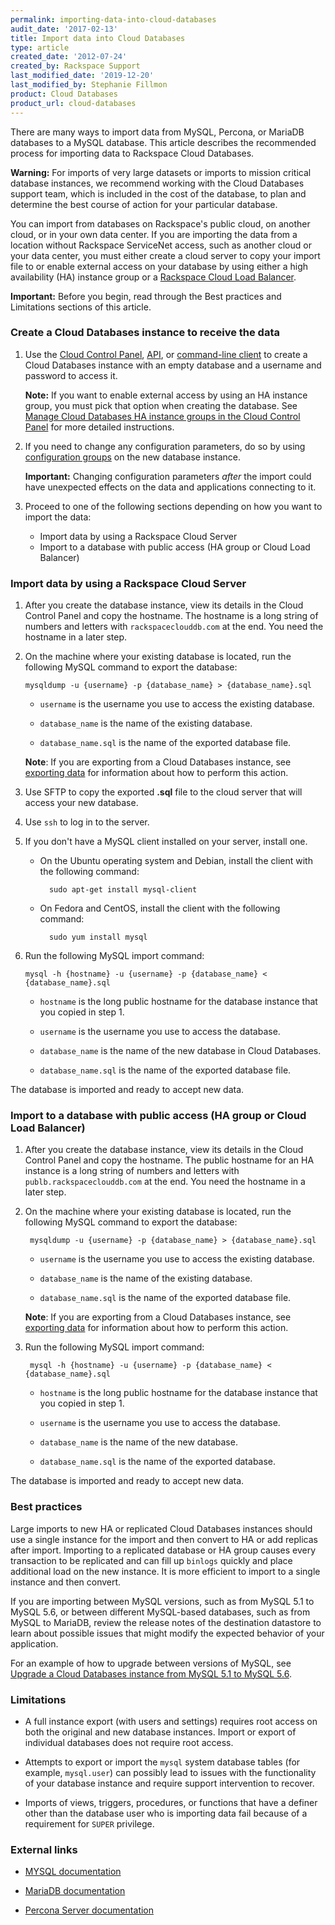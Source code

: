 ```yaml
---
permalink: importing-data-into-cloud-databases
audit_date: '2017-02-13'
title: Import data into Cloud Databases
type: article
created_date: '2012-07-24'
created_by: Rackspace Support
last_modified_date: '2019-12-20'
last_modified_by: Stephanie Fillmon
product: Cloud Databases
product_url: cloud-databases
---
```


There are many ways to import data from MySQL, Percona, or MariaDB databases to
a MySQL database. This article describes the recommended process for importing
data to Rackspace Cloud Databases.

**Warning:** For imports of very large datasets or imports to mission critical
database instances, we recommend working with the Cloud Databases support team,
which is included in the cost of the database, to plan and determine the best
course of action for your particular database.

You can import from databases on Rackspace's public cloud, on another cloud, or
in your own data center. If you are importing the data from a location without
Rackspace ServiceNet access, such as another cloud or your data center, you must
either create a cloud server to copy your import file to or enable external
access on your database by using either a high availability (HA) instance group
or a [Rackspace Cloud Load Balancer](/support/how-to/connect-to-a-cloud-databases-instance#lb).

**Important:** Before you begin, read through the Best practices and Limitations
sections of this article.

### Create a Cloud Databases instance to receive the data

1.  Use the [Cloud Control Panel](https://login.rackspace.com/),
    [API](https://docs.rackspace.com/docs/cloud-databases/v1/api-reference/database-instances/#create-database-instance),
    or [command-line client](https://docs.rackspace.com/docs/cloud-databases/v1/getting-started/create-use-database/#creating-a-database-instance-database-and-a-user)
    to create a Cloud Databases instance with an empty database and a username
    and password to access it.

      **Note:** If you want to enable external access by using an HA instance
      group, you must pick that option when creating the database. See
      [Manage Cloud Databases HA instance groups in the Cloud Control Panel](/support/how-to/manage-cloud-databases-ha-groups-in-the-cloud-control-panel/)
      for more detailed instructions.

2.  If you need to change any configuration parameters, do so by using
    [configuration groups](/support/how-to/managing-cloud-databases-configuration-groups-in-the-cloud-control-panel)
    on the new database instance.

      **Important:** Changing configuration parameters *after* the import could have unexpected effects on the data and applications connecting to it.

3. Proceed to one of the following sections depending on how you want to import the data:

    - Import data by using a Rackspace Cloud Server
    - Import to a database with public access (HA group or Cloud Load Balancer)

### Import data by using a Rackspace Cloud Server

1.  After you create the database instance, view its details in the Cloud
    Control Panel and copy the hostname. The hostname is a long string of
    numbers and letters with `rackspaceclouddb.com` at the end. You need
    the hostname in a later step.

2.  On the machine where your existing database is located, run the
    following MySQL command to export the database:

        mysqldump -u {username} -p {database_name} > {database_name}.sql

    - `username` is the username you use to access the existing database.

    - `database_name` is the name of the existing database.

    - `database_name.sql` is the name of the exported database file.

    **Note**: If you are exporting from a Cloud Databases instance, see
    [exporting data](/support/how-to/exporting-data-from-mysql) for information about
    how to perform this action.

3.  Use SFTP to copy the exported **.sql** file to the cloud server that will
    access your new database.

4.  Use `ssh` to log in to the server.

5.  If you don't have a MySQL client installed on your server, install one.

    - On the Ubuntu operating system and Debian, install the client with the
      following command:

            sudo apt-get install mysql-client

    - On Fedora and CentOS, install the client with the following command:

            sudo yum install mysql

6.  Run the following MySQL import command:

        mysql -h {hostname} -u {username} -p {database_name} < {database_name}.sql

    - `hostname` is the long public hostname for the database instance that you
      copied in step 1.

    - `username` is the username you use to access the database.

    - `database_name` is the name of the new database in Cloud Databases.

    - `database_name.sql` is the name of the exported database file.

  The database is imported and ready to accept new data.

### Import to a database with public access (HA group or Cloud Load Balancer)

1.  After you create the database instance, view its details in the Cloud
    Control Panel and copy the hostname. The public hostname for an HA instance
    is a long string of numbers and letters with `publb.rackspaceclouddb.com`
    at the end. You need the hostname in a later step.

2.  On the machine where your existing database is located, run the following
    MySQL command to export the database:

         mysqldump -u {username} -p {database_name} > {database_name}.sql

    - `username` is the username you use to access the existing database.

    - `database_name` is the name of the existing database.

    - `database_name.sql` is the name of the exported database file.

    **Note**: If you are exporting from a Cloud Databases instance, see
    [exporting data](/support/how-to/exporting-data-from-mysql) for information about
    how to perform this action.

3.  Run the following MySQL import command:

         mysql -h {hostname} -u {username} -p {database_name} < {database_name}.sql

    - `hostname` is the long public hostname for the database instance that you
      copied in step 1.

    - `username` is the username you use to access the database.

    - `database_name` is the name of the new database.

    - `database_name.sql` is the name of the exported database.

  The database is imported and ready to accept new data.

### Best practices

Large imports to new HA or replicated Cloud Databases instances should use a
single instance for the import and then convert to HA or add replicas after
import. Importing to a replicated database or HA group causes every transaction
to be replicated and can fill up `binlogs` quickly and place additional load on
the new instance. It is more efficient to import to a single instance and then
convert.

If you are importing between MySQL versions, such as from MySQL 5.1 to MySQL
5.6, or between different MySQL-based databases, such as from MySQL to MariaDB,
review the release notes of the destination datastore to learn about possible
issues that might modify the expected behavior of your application.

For an example of how to upgrade between versions of MySQL, see
[Upgrade a Cloud Databases instance from MySQL 5.1 to MySQL 5.6](/support/how-to/upgrade-a-cloud-databases-instance-from-mysql-51-to-mysql-56).

### Limitations

-   A full instance export (with users and settings) requires root access on
    both the original and new database instances. Import or export of individual
    databases does not require root access.

-   Attempts to export or import the `mysql` system database tables (for
    example, `mysql.user`) can possibly lead to issues with the functionality of
    your database instance and require support intervention to recover.

-   Imports of views, triggers, procedures, or functions that have a definer
    other than the database user who is importing data fail because of a
    requirement for `SUPER` privilege.

### External links

- [MYSQL documentation](https://dev.mysql.com/doc/)

- [MariaDB documentation](https://mariadb.com/kb/en/mariadb/documentation/)

- [Percona Server
  documentation](https://www.percona.com/software/mysql-database/percona-server)
